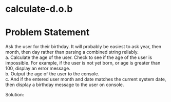 # calculate-d.o.b
<h1>Problem Statement</h1>
<p> Ask the user for their birthday. It will probably be easiest to ask year, then month, then day rather than parsing a combined string reliably. <br>a.      Calculate the age of the user. Check to see if the age of the user is impossible. For example, if the user is not yet born, or age is greater than 100, display an error message. <br>b.      Output the age of the user to the console. <br>c.       And if the entered user month and date matches the current system date, then display a birthday message to the user on console.</p>
<p>Solution: <a href=""></a></p>
